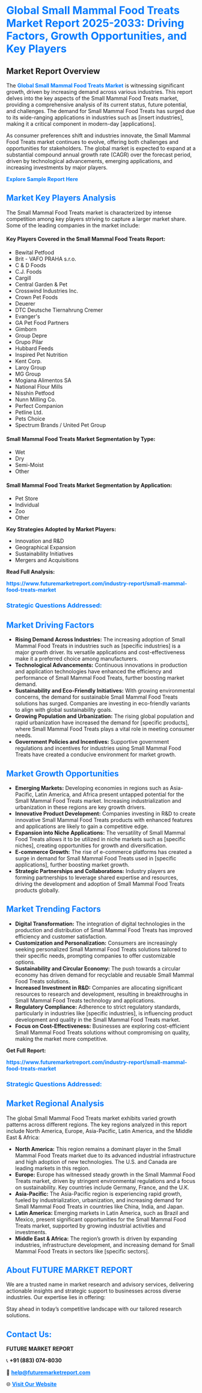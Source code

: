 <h1 style="color: #007BFF;">Global Small Mammal Food Treats Market Report 2025-2033: Driving Factors, Growth Opportunities, and Key Players</h1>

<section id="overview">
<h2>Market Report Overview</h2>
<p>The <a href="https://www.futuremarketreport.com/industry-report/small-mammal-food-treats-market" style="color: #007BFF; text-decoration: none;"><strong>Global Small Mammal Food Treats Market</strong></a> is witnessing significant growth, driven by increasing demand across various industries. This report delves into the key aspects of the Small Mammal Food Treats market, providing a comprehensive analysis of its current status, future potential, and challenges. The demand for Small Mammal Food Treats has surged due to its wide-ranging applications in industries such as [insert industries], making it a critical component in modern-day [applications].</p>
<p>As consumer preferences shift and industries innovate, the Small Mammal Food Treats market continues to evolve, offering both challenges and opportunities for stakeholders. The global market is expected to expand at a substantial compound annual growth rate (CAGR) over the forecast period, driven by technological advancements, emerging applications, and increasing investments by major players.</p>
</section>

<section id="overview">
<p><a href="https://www.futuremarketreport.com/request-sample/reportId=84591" style="color: #007BFF; text-decoration: none;"><strong>Explore Sample Report Here</strong></a></p>
</section>

<section id="key-players">
<h2 style="color: #007BFF;">Market Key Players Analysis</h2>
<p>The Small Mammal Food Treats market is characterized by intense competition among key players striving to capture a larger market share. Some of the leading companies in the market include:</p>
<h4>Key Players Covered in the Small Mammal Food Treats Report:</h4>
<ul><li>Bewital Petfood</li><li>Brit - VAFO PRAHA s.r.o.</li><li>C &amp; D Foods</li><li>C.J. Foods</li><li>Cargill</li><li>Central Garden &amp; Pet</li><li>Crosswind Industries Inc.</li><li>Crown Pet Foods</li><li>Deuerer</li><li>DTC Deutsche Tiernahrung Cremer</li><li>Evanger&#039;s</li><li>GA Pet Food Partners</li><li>Gimborn</li><li>Group Depre</li><li>Grupo Pilar</li><li>Hubbard Feeds</li><li>Inspired Pet Nutrition</li><li>Kent Corp.</li><li>Laroy Group</li><li>MG Group</li><li>Mogiana Alimentos SA</li><li>National Flour Mills</li><li>Nisshin Petfood</li><li>Nunn Milling Co.</li><li>Perfect Companion</li><li>Petline Ltd.</li><li>Pets Choice</li><li>Spectrum Brands / United Pet Group</li></ul>
<h4>Small Mammal Food Treats Market Segmentation by Type:</h4>
<ul><li>Wet</li><li>Dry</li><li>Semi-Moist</li><li>Other</li></ul>

<h4>Small Mammal Food Treats Market Segmentation by Application:</h4>
<ul><li>Pet Store</li><li>Individual</li><li>Zoo</li><li>Other</li></ul>
<p><strong>Key Strategies Adopted by Market Players:</strong></p>
<ul>
<li>Innovation and R&D</li>
<li>Geographical Expansion</li>
<li>Sustainability Initiatives</li>
<li>Mergers and Acquisitions</li>
</ul>
</section>

<section>
<p><strong>Read Full Analysis: </strong></p><a href="https://www.futuremarketreport.com/industry-report/small-mammal-food-treats-market" style="color: #007BFF; text-decoration: none;"><strong>https://www.futuremarketreport.com/industry-report/small-mammal-food-treats-market</strong></a>
<h3 style="color: #007BFF;">Strategic Questions Addressed:</h3>
</section>

<section id="driving-factors">
<h2 style="color: #007BFF;">Market Driving Factors</h2>
<ul>
<li><strong>Rising Demand Across Industries:</strong> The increasing adoption of Small Mammal Food Treats in industries such as [specific industries] is a major growth driver. Its versatile applications and cost-effectiveness make it a preferred choice among manufacturers.</li>
<li><strong>Technological Advancements:</strong> Continuous innovations in production and application technologies have enhanced the efficiency and performance of Small Mammal Food Treats, further boosting market demand.</li>
<li><strong>Sustainability and Eco-Friendly Initiatives:</strong> With growing environmental concerns, the demand for sustainable Small Mammal Food Treats solutions has surged. Companies are investing in eco-friendly variants to align with global sustainability goals.</li>
<li><strong>Growing Population and Urbanization:</strong> The rising global population and rapid urbanization have increased the demand for [specific products], where Small Mammal Food Treats plays a vital role in meeting consumer needs.</li>
<li><strong>Government Policies and Incentives:</strong> Supportive government regulations and incentives for industries using Small Mammal Food Treats have created a conducive environment for market growth.</li>
</ul>
</section>

<section id="growth-opportunities">
<h2 style="color: #007BFF;">Market Growth Opportunities</h2>
<ul>
<li><strong>Emerging Markets:</strong> Developing economies in regions such as Asia-Pacific, Latin America, and Africa present untapped potential for the Small Mammal Food Treats market. Increasing industrialization and urbanization in these regions are key growth drivers.</li>
<li><strong>Innovative Product Development:</strong> Companies investing in R&D to create innovative Small Mammal Food Treats products with enhanced features and applications are likely to gain a competitive edge.</li>
<li><strong>Expansion into Niche Applications:</strong> The versatility of Small Mammal Food Treats allows it to be utilized in niche markets such as [specific niches], creating opportunities for growth and diversification.</li>
<li><strong>E-commerce Growth:</strong> The rise of e-commerce platforms has created a surge in demand for Small Mammal Food Treats used in [specific applications], further boosting market growth.</li>
<li><strong>Strategic Partnerships and Collaborations:</strong> Industry players are forming partnerships to leverage shared expertise and resources, driving the development and adoption of Small Mammal Food Treats products globally.</li>
</ul>
</section>

<section id="trending-factors">
<h2 style="color: #007BFF;">Market Trending Factors</h2>
<ul>
<li><strong>Digital Transformation:</strong> The integration of digital technologies in the production and distribution of Small Mammal Food Treats has improved efficiency and customer satisfaction.</li>
<li><strong>Customization and Personalization:</strong> Consumers are increasingly seeking personalized Small Mammal Food Treats solutions tailored to their specific needs, prompting companies to offer customizable options.</li>
<li><strong>Sustainability and Circular Economy:</strong> The push towards a circular economy has driven demand for recyclable and reusable Small Mammal Food Treats solutions.</li>
<li><strong>Increased Investment in R&D:</strong> Companies are allocating significant resources to research and development, resulting in breakthroughs in Small Mammal Food Treats technology and applications.</li>
<li><strong>Regulatory Compliance:</strong> Adherence to strict regulatory standards, particularly in industries like [specific industries], is influencing product development and quality in the Small Mammal Food Treats market.</li>
<li><strong>Focus on Cost-Effectiveness:</strong> Businesses are exploring cost-efficient Small Mammal Food Treats solutions without compromising on quality, making the market more competitive.</li>
</ul>
</section>

<section>
<p><strong>Get Full Report: </strong></p><a href="https://www.futuremarketreport.com/industry-report/small-mammal-food-treats-market" style="color: #007BFF; text-decoration: none;"><strong>https://www.futuremarketreport.com/industry-report/small-mammal-food-treats-market</strong></a>
<h3 style="color: #007BFF;">Strategic Questions Addressed:</h3>
</section>


<section id="regional-analysis">
<h2 style="color: #007BFF;">Market Regional Analysis</h2>
<p>The global Small Mammal Food Treats market exhibits varied growth patterns across different regions. The key regions analyzed in this report include North America, Europe, Asia-Pacific, Latin America, and the Middle East & Africa:</p>
<ul>
<li><strong>North America:</strong> This region remains a dominant player in the Small Mammal Food Treats market due to its advanced industrial infrastructure and high adoption of new technologies. The U.S. and Canada are leading markets in this region.</li>
<li><strong>Europe:</strong> Europe has witnessed steady growth in the Small Mammal Food Treats market, driven by stringent environmental regulations and a focus on sustainability. Key countries include Germany, France, and the U.K.</li>
<li><strong>Asia-Pacific:</strong> The Asia-Pacific region is experiencing rapid growth, fueled by industrialization, urbanization, and increasing demand for Small Mammal Food Treats in countries like China, India, and Japan.</li>
<li><strong>Latin America:</strong> Emerging markets in Latin America, such as Brazil and Mexico, present significant opportunities for the Small Mammal Food Treats market, supported by growing industrial activities and investments.</li>
<li><strong>Middle East & Africa:</strong> The region’s growth is driven by expanding industries, infrastructure development, and increasing demand for Small Mammal Food Treats in sectors like [specific sectors].</li>
</ul>
</section>

<footer>
<h2 style="color: #007BFF;">About FUTURE MARKET REPORT</h2>
<p>We are a trusted name in market research and advisory services, delivering actionable insights and strategic support to businesses across diverse industries. Our expertise lies in offering:</p>

<p>Stay ahead in today’s competitive landscape with our tailored research solutions.</p>

<h2 style="color: #007BFF;">Contact Us:</h2>
<p><strong>FUTURE MARKET REPORT</strong></p>
<p>📞 <strong>+91 (883) 074-8030</strong></p>
<p>📧 <strong><a href="mailto:help@futuremarketreport.com" style="color: #007BFF;">help@futuremarketreport.com</a></strong></p>
<p>🌐 <strong><a href="https://www.futuremarketreport.com/" style="color: #007BFF;">Visit Our Website</a></strong></p>
</footer>